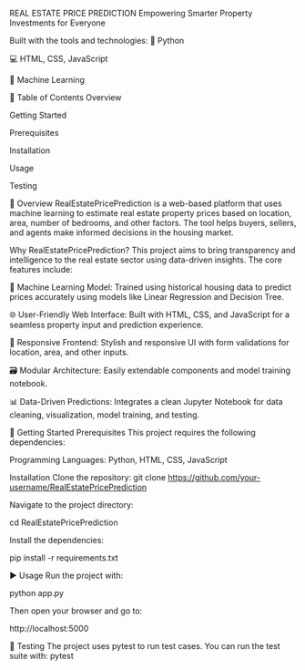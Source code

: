 REAL ESTATE PRICE PREDICTION
Empowering Smarter Property Investments for Everyone

Built with the tools and technologies:
🐍 Python

💻 HTML, CSS, JavaScript

🤖 Machine Learning

📑 Table of Contents
Overview

Getting Started

Prerequisites

Installation

Usage

Testing

🧾 Overview
RealEstatePricePrediction is a web-based platform that uses machine learning to estimate real estate property prices based on location, area, number of bedrooms, and other factors. The tool helps buyers, sellers, and agents make informed decisions in the housing market.

Why RealEstatePricePrediction?
This project aims to bring transparency and intelligence to the real estate sector using data-driven insights. The core features include:

🤖 Machine Learning Model: Trained using historical housing data to predict prices accurately using models like Linear Regression and Decision Tree.

🌐 User-Friendly Web Interface: Built with HTML, CSS, and JavaScript for a seamless property input and prediction experience.

🎨 Responsive Frontend: Stylish and responsive UI with form validations for location, area, and other inputs.

🗃️ Modular Architecture: Easily extendable components and model training notebook.

📊 Data-Driven Predictions: Integrates a clean Jupyter Notebook for data cleaning, visualization, model training, and testing.




🚀 Getting Started
Prerequisites
This project requires the following dependencies:

Programming Languages: Python, HTML, CSS, JavaScript

Installation
Clone the repository:
git clone https://github.com/your-username/RealEstatePricePrediction

Navigate to the project directory:
 
cd RealEstatePricePrediction

Install the dependencies:

pip install -r requirements.txt


▶️ Usage
Run the project with:

python app.py

Then open your browser and go to:

http://localhost:5000

🧪 Testing
The project uses pytest to run test cases. You can run the test suite with:
pytest
